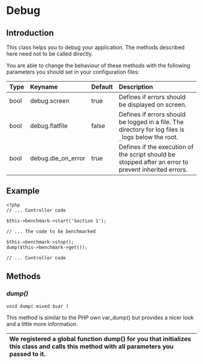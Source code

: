 # Debug #



## Introduction ##

This class helps you to debug your application. The methods described here need not to be called directly.

You are able to change the behaviour of these methods with the following parameters you should set in your configuration files:

| Type | Keyname | Default | Description |
|:-----|:--------|:--------|:------------|
| bool | debug.screen | true    | Defines if errors should be displayed on screen. |
| bool | debug.flatfile | false   | Defines if errors should be logged in a file. The directory for log files is `_`logs below the root. |
| bool | debug.die\_on\_error | true    | Defines if the execution of the script should be stopped after an error to prevent inherited errors. |

## Example ##
```
<?php
// ... Controller code
 
$this->benchmark->start('Section 1');
 
// ... The code to be benchmarked
 
$this->benchmark->stop();
dump($this->benchmark->get());
 
// ... Controller code
```

## Methods ##

### _dump()_ ###
```
void dump( mixed $var )
```
This method is similar to the PHP own var\_dump() but provides a nicer look and a little more information.

| We registered a **global function dump()** for you that initializes this class and calls this method with all parameters you passed to it. |
|:-------------------------------------------------------------------------------------------------------------------------------------------|